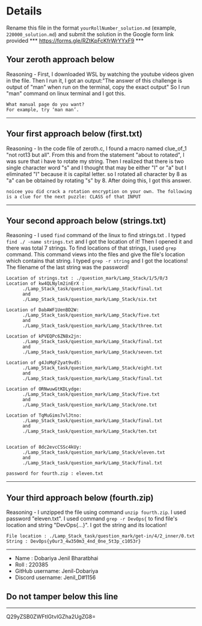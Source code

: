 # Details

Rename this file in the format `yourRollNumber_solution.md` (example, `220000_solution.md`) and submit the solution in the Google form link provided 
*** https://forms.gle/RZtKpFcKfrWrYYxF9 ***


## Your zeroth approach below

Reasoning -
First, I downloaded WSL by watching the youtube videos given in the file.
Then I run it, I got an output:"The answer of this challenge is output of "man" when run on the terminal, copy the exact output"
So I run "man" command on linux terminal and I got this.

```
What manual page do you want?
For example, try ‘man man’.
```

---

## Your first approach below (first.txt)

Reasoning -
In the code file of zeroth.c, I found a macro named clue_of_1 "not rot13 but all".
From this and from the statement "about to rotated", I was sure that i have to rotate my string.
Then I realized that there is two single character word "s" and I thought that may be either "I" or "a" but I eliminated "I" because it is capital letter.
so I rotated all character by 8 as "a" can be obtained by rotating "s" by 8.
After doing this, I got this answer.

```
noicee you did crack a rotation encryption on your own. The following is a clue for the next puzzle: CLASS of that INPUT
```

---

## Your second approach below (strings.txt)

Reasoning - I used `find` command of the linux to find strings.txt .
I typed `find ./ -name strings.txt` and I got the location of it!
Then I opened it and there was total 7 strings.
To find locations of that strings, I used `grep` command.
This command views into the files and give the file's location which contains that string.
I typed `grep -r string` and I got the locations!
The filename of the last string was the password!

```
Location of strings.txt : ./question_mark/Lamp_Stack/1/5/0/3
Location of kw4QLNylm2inErX :
      ./Lamp_Stack_task/question_mark/Lamp_Stack/final.txt
      and 
      ./Lamp_Stack_task/question_mark/Lamp_Stack/six.txt

Location of DabAWF1UenBD2W:
      ./Lamp_Stack_task/question_mark/Lamp_Stack/five.txt
      and
      ./Lamp_Stack_task/question_mark/Lamp_Stack/three.txt

Location of kPVEQPc6ZN8x2jn:
      ./Lamp_Stack_task/question_mark/Lamp_Stack/final.txt
      and
      ./Lamp_Stack_task/question_mark/Lamp_Stack/seven.txt

Location of g4JoMqFZyat9vd5:
      ./Lamp_Stack_task/question_mark/Lamp_Stack/eight.txt
      and
      ./Lamp_Stack_task/question_mark/Lamp_Stack/final.txt

Location of ORNwuwGtKDLydge:
      ./Lamp_Stack_task/question_mark/Lamp_Stack/five.txt
      and
      ./Lamp_Stack_task/question_mark/Lamp_Stack/one.txt

Location of TqMuGims7vlJtno:
      ./Lamp_Stack_task/question_mark/Lamp_Stack/final.txt
      and
      ./Lamp_Stack_task/question_mark/Lamp_Stack/ten.txt


Location of 8dc2evcCSSc4kUy:
      ./Lamp_Stack_task/question_mark/Lamp_Stack/eleven.txt
      and
      ./Lamp_Stack_task/question_mark/Lamp_Stack/final.txt
      
password for fourth.zip : eleven.txt

```

---

## Your third approach below (fourth.zip)

Reasoning -
I unzipped the file using command `unzip fourth.zip`.
I used password "eleven.txt".
I used command `grep -r DevOps{` to find file's location and string "DevOps{...}".
I got the string and its location!

```
File location : ./Lamp_Stack_task/question_mark/get-in/4/2_inner/0.txt
String : DevOps{y0ur3_4w350m3_4nd_0ne_5t3p_c1053r}
```

---


- Name : Dobariya Jenil Bharatbhai
- Roll : 220385
- GitHub username: Jenil-Dobariya
- Discord username: Jenil_D#1156


## Do not tamper below this line

---

Q29yZSB0ZWFtIGtvIGZha2UgZG8=

